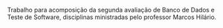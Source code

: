 Trabalho para acomposição da segunda avaliação de Banco de Dados e Teste de Software, disciplinas ministradas pelo professor Marcos Hilário.
